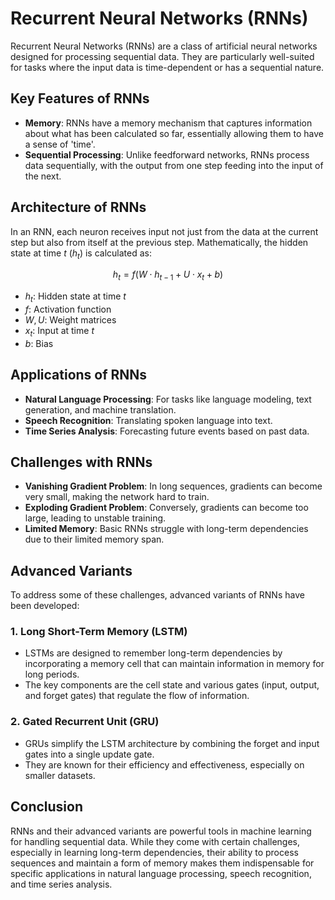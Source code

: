 # Recurrent Neural Networks (RNNs)

Recurrent Neural Networks (RNNs) are a class of artificial neural networks designed for processing sequential data. They are particularly well-suited for tasks where the input data is time-dependent or has a sequential nature.

## Key Features of RNNs

- **Memory**: RNNs have a memory mechanism that captures information about what has been calculated so far, essentially allowing them to have a sense of 'time'.
- **Sequential Processing**: Unlike feedforward networks, RNNs process data sequentially, with the output from one step feeding into the input of the next.

## Architecture of RNNs

In an RNN, each neuron receives input not just from the data at the current step but also from itself at the previous step. Mathematically, the hidden state at time $t$ ($h_t$) is calculated as:

$$ h_t = f(W \cdot h_{t-1} + U \cdot x_t + b) $$

- $h_t$: Hidden state at time $t$
- $f$: Activation function
- $W, U$: Weight matrices
- $x_t$: Input at time $t$
- $b$: Bias

## Applications of RNNs

- **Natural Language Processing**: For tasks like language modeling, text generation, and machine translation.
- **Speech Recognition**: Translating spoken language into text.
- **Time Series Analysis**: Forecasting future events based on past data.

## Challenges with RNNs

- **Vanishing Gradient Problem**: In long sequences, gradients can become very small, making the network hard to train.
- **Exploding Gradient Problem**: Conversely, gradients can become too large, leading to unstable training.
- **Limited Memory**: Basic RNNs struggle with long-term dependencies due to their limited memory span.

## Advanced Variants

To address some of these challenges, advanced variants of RNNs have been developed:

### 1. Long Short-Term Memory (LSTM)

- LSTMs are designed to remember long-term dependencies by incorporating a memory cell that can maintain information in memory for long periods.
- The key components are the cell state and various gates (input, output, and forget gates) that regulate the flow of information.

### 2. Gated Recurrent Unit (GRU)

- GRUs simplify the LSTM architecture by combining the forget and input gates into a single update gate.
- They are known for their efficiency and effectiveness, especially on smaller datasets.

## Conclusion

RNNs and their advanced variants are powerful tools in machine learning for handling sequential data. While they come with certain challenges, especially in learning long-term dependencies, their ability to process sequences and maintain a form of memory makes them indispensable for specific applications in natural language processing, speech recognition, and time series analysis.
